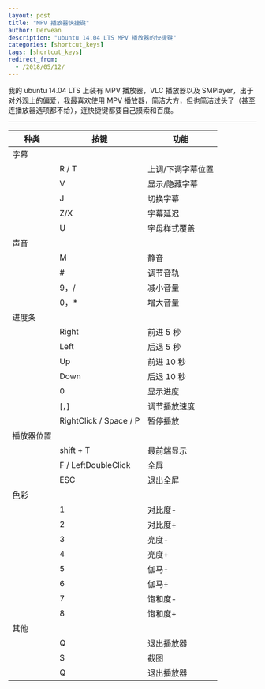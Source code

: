 ```yaml
---
layout: post
title: "MPV 播放器快捷键"
author: Dervean
description: "ubuntu 14.04 LTS MPV 播放器的快捷键"
categories: [shortcut_keys]
tags: [shortcut_keys]
redirect_from:
  - /2018/05/12/
---
```


我的 ubuntu 14.04 LTS 上装有 MPV 播放器，VLC 播放器以及 SMPlayer，出于对外观上的偏爱，我最喜欢使用 MPV 播放器，简洁大方，但也简洁过头了（甚至连播放器选项都不给），连快捷键都要自己摸索和百度。

---

|种类		|按键					|功能			|
|-----------|-----------------------|---------------|
|字幕		| 						| 				|
|			|R / T					|上调/下调字幕位置	|
|			|V 						|显示/隐藏字幕	|
|			|J						|切换字幕			|
|			|Z/X					|字幕延迟			|
|			|U 						|字母样式覆盖		|
|声音		| 						|				|
|			|M 						|静音			|
|			|#						|调节音轨			|
|			|9，/					|减小音量			|
|			|0，*					|增大音量			|
|进度条		|						|				|
|			|Right					|前进 5 秒		|
|			|Left					|后退 5 秒		|
|			|Up						|前进 10 秒		|
|			|Down					|后退 10 秒		|
|			|0						|显示进度			|
|			|[，]					|调节播放速度		|
|			|RightClick	/ Space / P |暂停播放			|
|播放器位置	|  		 				|				|
|			|shift + T 				|最前端显示		|
|			|F / LeftDoubleClick	|全屏			|
|			|ESC					|退出全屏			|
|色彩		|						|				|
|			|1						|对比度-			|
|			|2						|对比度+			|
|			|3						|亮度-			|
|			|4						|亮度+			|
|			|5						|伽马-			|
|			|6						|伽马+			|
|			|7						|饱和度-			|
|			|8						|饱和度+			|
|其他		|						|				|
|			|Q 						|退出播放器		|
|			|S 						|截图			|
|			|Q 						|退出播放器		|






















